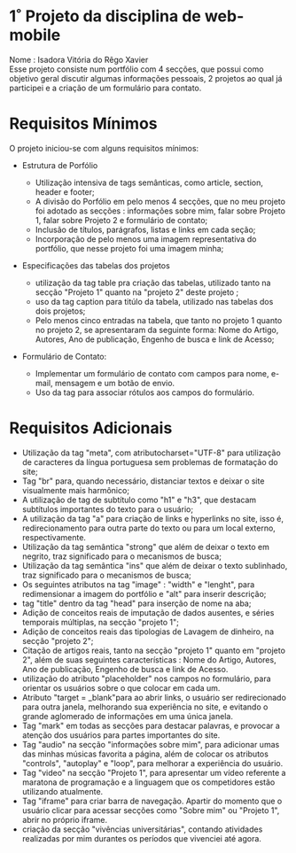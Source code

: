 # 1˚ Projeto da disciplina de web-mobile
Nome : Isadora Vitória do Rêgo Xavier<br/>
Esse projeto consiste num portfólio com 4 secções, que possui como objetivo geral discutir algumas informações pessoais, 2 projetos ao qual já participei e a criação de um formulário para contato.

# Requisitos Mínimos
O projeto iniciou-se com alguns requisitos mínimos:

- Estrutura de Porfólio<br/>
  - Utilização intensiva de tags semânticas, como article, section, header e footer;<br/>
  - A divisão do Porfólio em pelo menos 4 secções, que no meu projeto foi adotado as secções : informações sobre mim, falar sobre Projeto 1, falar sobre Projeto 2 e formulário de contato;<br/>
  - Inclusão de títulos, parágrafos, listas e links em cada seção;<br/>
  - Incorporação de pelo menos uma imagem representativa do portfólio, que nesse projeto foi uma imagem minha;<br/>

- Especificações das tabelas dos projetos<br/>
  - utilização da tag table pra criação das tabelas, utilizado tanto na secção "Projeto 1" quanto na "projeto 2" deste projeto ;
  - uso da tag caption para titúlo da tabela, utilizado nas tabelas dos dois projetos;
  - Pelo menos cinco entradas na tabela, que tanto no projeto 1 quanto no projeto 2, se apresentaram da seguinte forma: Nome do Artigo, Autores,	Ano de publicação, Engenho de busca	e link de Acesso;<br/>

- Formulário de Contato:<br/>
  - Implementar um formulário de contato com campos para nome, e-mail, mensagem e um botão de envio.<br/>
  - Uso da tag <label> para associar rótulos aos campos do formulário.<br/>

# Requisitos Adicionais
- Utilização da tag "meta", com atributocharset="UTF-8" para utilização de caracteres da língua portuguesa sem problemas de formatação do site;<br/>
- Tag "br" para, quando necessário, distanciar textos e deixar o site visualmente mais harmônico;<br/>
- A utilização de tag de subtítulo como "h1" e "h3", que destacam subtítulos importantes do texto para o usuário;<br/>
- A utilização da tag "a" para criação de links e hyperlinks no site, isso é, redirecionamento para outra parte do texto ou para um local externo, respectivamente.<br/>
- Utilização da tag semântica "strong" que além de deixar o texto em negrito, traz significado para o mecanismos de busca;<br/>
- Utilização da tag semântica "ins" que além de deixar o texto sublinhado, traz significado para o mecanismos de busca;<br/>
- Os seguintes atributos na tag "image" : "width" e "lenght", para redimensionar a imagem do portfólio e "alt" para inserir descrição;<br/>
- tag "title" dentro da tag "head" para inserção de nome na aba;<br/>
- Adição de conceitos reais de imputação de dados ausentes, e séries temporais múltiplas, na secção "projeto 1";<br/>
- Adição de conceitos reais das tipologias de Lavagem de dinheiro, na secção "projeto 2";<br/>
- Citação de artigos reais, tanto na secção "projeto 1" quanto em "projeto 2", além de suas seguintes características :  Nome do Artigo, Autores, Ano de publicação,	Engenho de busca e link de Acesso.<br/>
- utilização do atributo "placeholder" nos campos no formulário, para orientar os usuários sobre o que colocar em cada um.<br/>
- Atributo "target = _blank"para ao abrir links, o usuário ser redirecionado para outra janela, melhorando sua experiência no site, e evitando o grande aglomerado de informações em uma única janela.<br/>
- Tag "mark" em todas as secções para destacar palavras, e provocar a atenção dos usuários para partes importantes do site.<br/>
- Tag "audio" na secção "informações sobre mim", para adicionar umas das minhas músicas favorita a página, além de colocar os atributos "controls", "autoplay" e "loop", para melhorar a experiência do usuário.<br/>
- Tag "video" na secção "Projeto 1", para apresentar um vídeo referente a maratona de programação e a linguagem que os competidores estão utilizando atualmente.<br/>
- Tag "iframe" para criar barra de navegação. Apartir do momento que o usuário clicar para acessar secções como "Sobre mim" ou "Projeto 1", abrir no próprio iframe.
- criação da secção "vivências universitárias", contando atividades realizadas por mim durantes os períodos que vivenciei até agora.
